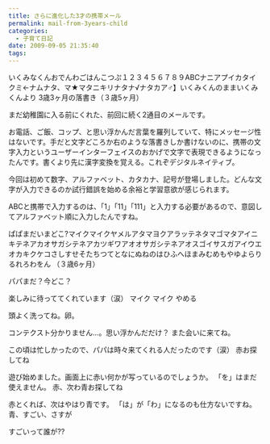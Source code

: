 ```yaml
---
title: さらに進化した3才の携帯メール
permalink: mail-from-3years-child
categories:
  - 子育て日記
date: 2009-09-05 21:35:40
tags:
---
```


いくみなくんおでんわごはんこつぷ１２３４５６７８９ABCナニアプイカタイクミ←ナムナタ、マ★マタニキリナタナ√ナタカア♂】いくみくんのままいくみくんより
3歳3ヶ月の落書き（３歳5ヶ月）

まだ幼稚園に入る前にくれた、前回に続く2通目のメールです。

お電話、ご飯、コップ、と思い浮かんだ言葉を羅列していて、特にメッセージ性はないです。手だと文字どころか右のような落書きしか書けないのに、携帯の文字入力というユーザーインターフェイスのおかげで文字で表現できるようになったんです。書くより先に漢字変換を覚える。これぞデジタルネイティブ。

今回は初めて数字、アルファベット、カタカナ、記号が登場しました。どんな文字が入力できるのか試行錯誤を始める余裕と学習意欲が感じられます。

ABCと携帯で入力するのは、「1」「11」「111」と入力する必要があるので、意図してアルファベット順に入力したんですね。

ぱぱまだいまどこ?マイクマイクヤメルアタマヨクアラッテネタマゴマタアイニキテネアカオサガシテネアカツギワアオオサガシテネアオスゴイサスガアイウエオカキクケコさしすせそたちつてとなにぬねのはひふへほまみむめもやゆよらりるれろわをん
（３歳6ヶ月）

パパまだ？今どこ？

楽しみに待っててくれています（涙）
マイク マイク やめる

頭よく洗ってね。卵。

コンテクスト分かりません...。思い浮かんだだけ？
また会いに来てね。

この頃は忙しかったので、パパは時々来てくれる人だったのです（涙）
赤お探してね

遊び始めました。画面上に赤い何かが写っているのでしょうか。
「を」はまだ使えません。
赤、次わ青お探してね

赤とくれば、次はやはり青です。
「は」が「わ」になるのも仕方ないですね。
青、すごい、さすが

すごいって誰が??
